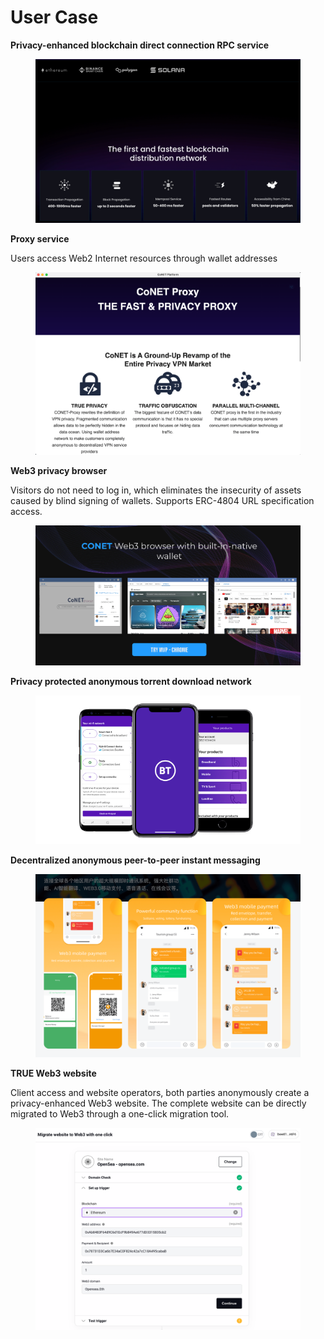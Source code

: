 # User Case

**Privacy-enhanced blockchain direct connection RPC service**

<figure><img src="../../../.gitbook/assets/image (7) (1).png" alt=""><figcaption></figcaption></figure>

**Proxy service**

Users access Web2 Internet resources through wallet addresses

<figure><img src="../../../.gitbook/assets/image (8) (1).png" alt=""><figcaption></figcaption></figure>

**Web3 privacy browser**

Visitors do not need to log in, which eliminates the insecurity of assets caused by blind signing of wallets. Supports ERC-4804 URL specification access.

<figure><img src="../../../.gitbook/assets/image (9) (1).png" alt=""><figcaption></figcaption></figure>

**Privacy protected anonymous torrent download network**

<figure><img src="../../../.gitbook/assets/image (10) (1).png" alt=""><figcaption></figcaption></figure>

**Decentralized anonymous peer-to-peer instant messaging**

<figure><img src="../../../.gitbook/assets/image (11) (1).png" alt=""><figcaption></figcaption></figure>

**TRUE Web3 website**

Client access and website operators, both parties anonymously create a privacy-enhanced Web3 website. The complete website can be directly migrated to Web3 through a one-click migration tool.

<figure><img src="../../../.gitbook/assets/image (12) (1).png" alt=""><figcaption></figcaption></figure>
